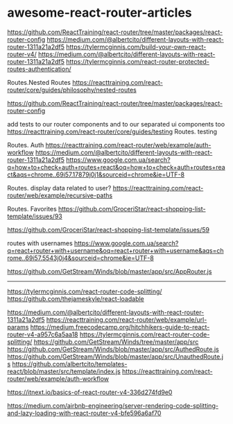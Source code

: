 # awesome-react-router-articles


https://github.com/ReactTraining/react-router/tree/master/packages/react-router-config
https://medium.com/@albertcito/different-layouts-with-react-router-1311a21a2df5
https://tylermcginnis.com/build-your-own-react-router-v4/
https://medium.com/@albertcito/different-layouts-with-react-router-1311a21a2df5
https://tylermcginnis.com/react-router-protected-routes-authentication/


Routes.Nested Routes
https://reacttraining.com/react-router/core/guides/philosophy/nested-routes

https://github.com/ReactTraining/react-router/tree/master/packages/react-router-config

add tests to our router components
and to our separated ui components too
https://reacttraining.com/react-router/core/guides/testing
Routes. testing


Routes. Auth
https://reacttraining.com/react-router/web/example/auth-workflow
https://medium.com/@albertcito/different-layouts-with-react-router-1311a21a2df5
https://www.google.com.ua/search?q=how+to+check+auth+routes+react&oq=how+to+check+auth+routes+react&aqs=chrome..69i57.17879j0j1&sourceid=chrome&ie=UTF-8

Routes. display data related to user?
https://reacttraining.com/react-router/web/example/recursive-paths

Routes. Favorites
https://github.com/GroceriStar/react-shopping-list-template/issues/93

https://github.com/GroceriStar/react-shopping-list-template/issues/59

routes with usernames
https://www.google.com.ua/search?q=react+router+with+username&oq=react+router+with+username&aqs=chrome..69i57.5543j0j4&sourceid=chrome&ie=UTF-8

https://github.com/GetStream/Winds/blob/master/app/src/AppRouter.js

---

https://tylermcginnis.com/react-router-code-splitting/
https://github.com/thejameskyle/react-loadable

https://medium.com/@albertcito/different-layouts-with-react-router-1311a21a2df5
https://reacttraining.com/react-router/web/example/url-params
https://medium.freecodecamp.org/hitchhikers-guide-to-react-router-v4-a957c6a5aa18
https://tylermcginnis.com/react-router-code-splitting/
https://github.com/GetStream/Winds/tree/master/app/src
https://github.com/GetStream/Winds/blob/master/app/src/AuthedRoute.js
https://github.com/GetStream/Winds/blob/master/app/src/UnauthedRoute.js
https://github.com/albertcito/templates-react/blob/master/src/template/index.js
https://reacttraining.com/react-router/web/example/auth-workflow


https://itnext.io/basics-of-react-router-v4-336d274fd9e0

https://medium.com/airbnb-engineering/server-rendering-code-splitting-and-lazy-loading-with-react-router-v4-bfe596a6af70
